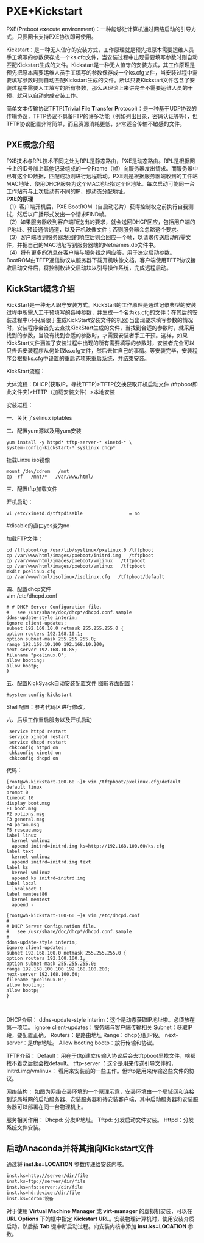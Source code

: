# PXE+Kickstart

PXE(**P**reboot e**x**ecute **e**nvironment)：一种能够让计算机通过网络启动的引导方式，只要网卡支持PXE协议即可使用。

Kickstart：是一种无人值守的安装方式，工作原理就是预先把原本需要运维人员手工填写的参数保存成一个ks.cfg文件，当安装过程中出现需要填写参数时则自动匹配Kickstart生成的文件。Kickstart是一种无人值守的安装方式，其工作原理是预先把原本需要运维人员手工填写的参数保存成一个ks.cfg文件，当安装过程中需要填写参数时则自动匹配Kickstart生成的文件。所以只要Kickstart文件包含了安装过程中需要人工填写的所有参数，那么从理论上来讲完全不需要运维人员的干预，就可以自动完成安装工作。

简单文本传输协议TFTP(**T**rivial **F**ile **T**ransfer **P**rotocol)：是一种基于UDP协议的传输协议，TFTP协议不具备FTP的许多功能（例如列出目录，密码认证等等），但TFTP协议配置非常简单，而且资源消耗更低，非常适合传输不敏感的文件。

## PXE概念介绍
 PXE技术与RPL技术不同之处为RPL是静态路由，PXE是动态路由。RPL是根据网卡上的ID号加上其他记录组成的一个Frame（帧）向服务器发出请求。而服务器中已有这个ID数据，匹配成功则进行远程启动。PXE则是根据服务器端收到的工件站MAC地址，使用DHCP服务为这个MAC地址指定个IP地址。每次启动可能同一台工作站有与上次启动有不同的IP，即动态分配地址。  
 **PXE的原理**  
（1）客户端开机后，PXE BootROM（自启动芯片）获得控制权之前执行自我测试，然后以广播形式发出一个请求FIND帧。  
（2）如果服务器收到客户端所送出的要求，就会送回DHCP回应，包括用户端的IP地址、预设通信通道，以及开机映像文件；否则服务器会忽略这个要求。  
（3）客户端收到服务器发回的响应后则会回应一个帧，以请求传送启动所需文件，并把自己的MAC地址写到服务器端的Netnames.db文件中。  
（4）将有更多的消息在客户端与服务器之间应答，用于决定启动参数。BootROM由TFTP通信协议从服务器下载开机映像文档。客户端使用TFTP协议接收启动文件后，将控制权转交启动块以引导操作系统，完成远程启动。

## KickStart概念介绍
 KickStart是一种无人职守安装方式。KickStart的工作原理是通过记录典型的安装过程中所需人工干预填写的各种参数，并生成一个名为ks.cfg的文件；在其后的安装过程中(不只局限于生成KickStart安装文件的机器)当出现要求填写参数的情况时，安装程序会首先去查找KickStart生成的文件，当找到合适的参数时，就采用找到的参数，当没有找到合适的参数时，才需要安装者手工干预。这样，如果KickStart文件涵盖了安装过程中出现的所有需要填写的参数时，安装者完全可以只告诉安装程序从何处取ks.cfg文件，然后去忙自己的事情。等安装完毕，安装程序会根据ks.cfg中设置的重启选项来重启系统，并结束安装。

KickStart流程：

大体流程：DHCP(获取IP，寻找TFTP)>TFTP(交换获取开机启动文件 /tftpboot即此文件夹)>HTTP（加载安装文件）>本地安装



安装过程：

一、关闭了selinux iptables

二、配置yum源以及用yum安装

    yum install -y httpd* tftp-server-* xinetd-* \  
    system-config-kickstart-* syslinux dhcp*
挂载Linxu iso镜像

    mount /dev/cdrom   /mnt
    cp -rf   /mnt/*   /var/www/html/

三、配置tftp加载文件

开机启动：

    vi /etc/xinetd.d/tftpdisable                 = no
#disable的直由yes变为no

加载FTP文件：

    cd /tftpboot/cp /usr/lib/syslinux/pxelinux.0 /tftpboot
    cp /var/www/html/images/pxeboot/initrd.img   /tftpboot
    cp /var/www/html/images/pxeboot/vmlinux   /tftpboot
    cp /var/www/html/images/pxeboot/vmlinux   /tftpboot
    mkdir pxelinux.cfg
    cp /var/www/html/isolinux/isolinux.cfg   /tftpboot/default

四、配置dhcp文件  
 vim /etc/dhcpd.conf

    # # DHCP Server Configuration file.
    #   see /usr/share/doc/dhcp*/dhcpd.conf.sample
    ddns-update-style interim;
    ignore client-updates;
    subnet 192.168.10.0 netmask 255.255.255.0 {
    option routers 192.168.10.1;
    option subnet-mask 255.255.255.0;
    range 192.168.10.100 192.168.10.200;
    next-server 192.168.10.85;
    filename "pxelinux.0";
    allow booting;
    allow bootp;
    }

五、配置KickSyack自动安装配置文件
图形界面配置：

    #system-config-kickstart
Shell配置：参考代码区进行修改。



六、后续工作重启服务以及开机启动

     service httpd restart
     service xinetd restart
     service dhcpd restart
     chkconfig httpd on
     chkconfig xinetd on
     chkconfig dhcpd on
代码：  

    [root@wh-kickstart-100-60 ~]# vim /tftpboot/pxelinux.cfg/default
    default linux
    prompt 0
    timeout 10
    display boot.msg
    F1 boot.msg
    F2 options.msg
    F3 general.msg
    F4 param.msg
    F5 rescue.msg
    label linux
      kernel vmlinuz
      append initrd=initrd.img ks=http://192.168.100.60/ks.cfg
    label text
      kernel vmlinuz
      append initrd=initrd.img text
    label ks
      kernel vmlinuz
      append ks initrd=initrd.img
    label local
      localboot 1
    label memtest86
      kernel memtest
      append -
    
    [root@wh-kickstart-100-60 ~]# vim /etc/dhcpd.conf
    #
    # DHCP Server Configuration file.
    #   see /usr/share/doc/dhcp*/dhcpd.conf.sample  
    #
    ddns-update-style interim;
    ignore client-updates;
    subnet 192.168.100.0 netmask 255.255.255.0 {
    option routers 192.168.100.1;
    option subnet-mask 255.255.255.0;
    range 192.168.100.100 192.168.100.200;
    next-server 192.168.100.60;
    filename "pxelinux.0";
    allow booting;
    allow bootp;
    }


​    


DHCP介绍：
ddns-update-style interim：这个是动态获取IP地址啦。必须放在第一项哇。
ignore client-updates：服务端与客户端传输相关
Subnet：获取IP段，要配置正确。
Routers：是路由地址
Range：dhcp分配IP段。
next-server：是tftp地址。
Allow booting bootp：放行传输和协议。

TFTP介绍：
Default：用在于tftp建立传输入协议后会去tftpboot里找文件，啥都找不着之后就会找default。
tftp-server ：这个是用来传送引导文件的，
Initrd.img/vmlinux： 看用来安装前的一些工作。但tftp是用来传输这些文件的协议。

网络结构：
如图为网络安装环境的一个原理示意，安装环境由一个局域网和连接到该局域网的启动服务器、安装服务器和待安装客户端，其中启动服务器和安装服务器可以部署在同一台物理机上。

服务相关作用：
Dhcpd: 分发IP地址。
Tftpd: 分发启动文件安装。
Httpd：分发系统文件安装。

## 启动Anaconda并将其指向Kickstart文件

通过将 **inst.ks=LOCATION** 参数传递给安装内核。

```bash
inst.ks=http://server/dir/file
inst.ks=ftp://server/dir/file
inst.ks=nfs:server:/dir/file
inst.ks=hd:device:/dir/file
inst.ks=cdrom:设备
```

对于使用 **Virtual Machine Manager** 或 **virt-manager** 的虚拟机安装，可以在 **URL Options** 下的框中指定 **Kickstart URL**。安装物理计算机时，使用安装介质启动，然后按 **Tab** 键中断启动过程。向安装内核中添加 **inst.ks=LOCATION** 参数。